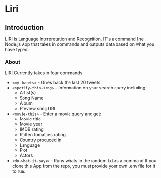 # Liri
## Introduction

LIRI is Language Interpretation and Recognition. IT's a command line Node.js App that takes in commands and outputs data based on what you have typed.

### About
LIRI Currently takes in four commands

* `<my-tweets>` - Gives back the last 20 tweets.
* `<spotify-this-song>` - Information on your search query including:
  - Artist(s)
  - Song Name
  - Album
  - Preview song URL
* `<movie-this>` - Enter a movie query and get:
  - Movie title
  - Movie year
  - IMDB rating
  - Rotten tomatoes rating
  - Country produced in
  - Language
  - Plot
  - Actors
* `<do-what-it-says>` - Runs whats in the random.txt as a command
If you clone this App from the repo, you must provide your own .env file for it to run.
